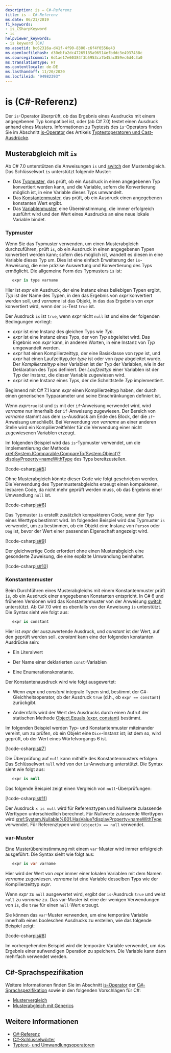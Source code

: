 ```yaml
---
description: is – C#-Referenz
title: is – C#-Referenz
ms.date: 06/21/2019
f1_keywords:
- is_CSharpKeyword
- is
helpviewer_keywords:
- is keyword [C#]
ms.assetid: bc62316a-d41f-4f90-8300-c6f4f0556e43
ms.openlocfilehash: d30ebfa2dc47265185a96514efbddc3e4937438c
ms.sourcegitcommit: 6d1ae17e60384f3b5953ca7b45ac859ec6d4c3a0
ms.translationtype: HT
ms.contentlocale: de-DE
ms.lasthandoff: 11/20/2020
ms.locfileid: "94982393"
---
```

# <a name="is-c-reference"></a>is (C#-Referenz)

Der `is`-Operator überprüft, ob das Ergebnis eines Ausdrucks mit einem angegebenen Typ kompatibel ist, oder (ab C# 7.0) testet einen Ausdruck anhand eines Musters. Informationen zu Typtests des `is`-Operators finden Sie im Abschnitt [is-Operator](../operators/type-testing-and-cast.md#is-operator) des Artikels [Typtestoperatoren und Cast-Ausdrücke](../operators/type-testing-and-cast.md).

## <a name="pattern-matching-with-is"></a>Musterabgleich mit `is`

Ab C# 7.0 unterstützen die Anweisungen `is` und [switch](switch.md) den Musterabgleich. Das Schlüsselwort `is` unterstützt folgende Muster:

- Das [Typmuster](#type-pattern), das prüft, ob ein Ausdruck in einen angegebenen Typ konvertiert werden kann, und die Variable, sofern die Konvertierung möglich ist, in eine Variable dieses Typs umwandelt.
- Das [Konstantenmuster](#constant-pattern), das prüft, ob ein Ausdruck einen angegebenen konstanten Wert ergibt.
- Das [Variablenmuster](#var-pattern), eine Übereinstimmung, die immer erfolgreich ausführt wird und den Wert eines Ausdrucks an eine neue lokale Variable bindet.

### <a name="type-pattern"></a>Typmuster

Wenn Sie das Typmuster verwenden, um einen Musterabgleich durchzuführen, prüft `is`, ob ein Ausdruck in einen angegebenen Typen konvertiert werden kann; sofern dies möglich ist, wandelt es diesen in eine Variable dieses Typ um. Dies ist eine einfach Erweiterung der `is`-Anweisung, die eine präzise Auswertung und Konvertierung des Typs ermöglicht. Die allgemeine Form des Typmusters `is` ist:

```csharp
   expr is type varname
```

Hier ist *expr* ein Ausdruck, der eine Instanz eines beliebigen Typen ergibt, *Typ* ist der Name des Typen, in den das Ergebnis von *expr* konvertiert werden soll, und *varname* ist das Objekt, in das das Ergebnis von *expr* konvertiert wird, wenn der `is`-Test `true` ist.

Der Ausdruck `is` ist `true`, wenn *expr* nicht `null` ist und eine der folgenden Bedingungen vorliegt:

- *expr* ist eine Instanz des gleichen Typs wie *Typ*.
- *expr* ist eine Instanz eines Typs, der von *Typ* abgeleitet wird. Das Ergebnis von *expr* kann, in anderen Worten, in eine Instanz von *Typ* umgewandelt werden.
- *expr* hat einen Kompilierzeittyp, der eine Basisklasse von *type* ist, und *expr* hat einen Laufzeittyp,der *type* ist oder von *type* abgeleitet wurde. Der *Kompilierzeittyp* einer Variablen ist der Typ der Variablen, wie in der Deklaration des Typs definiert. Der *Laufzeittyp* einer Variablen ist der Typ der Instanz, die dieser Variable zugewiesen wird.
- *expr* ist eine Instanz eines Typs, der die Schnittstelle *Typ* implementiert.

Beginnend mit C# 7.1 kann *expr* einen Kompilierzeittyp haben, der durch einen generischen Typparameter und seine Einschränkungen definiert ist.

Wenn *expr*`true` ist und `is` mit der `if`-Anweisung verwendet wird, wird *varname* nur innerhalb der `if`-Anweisung zugewiesen. Der Bereich von *varname* stammt aus dem `is`-Ausdruck am Ende des Block, der die `if`-Anweisung umschließt. Bei Verwendung von *varname* an einer anderen Stelle wird ein Kompilierzeitfehler für die Verwendung einer nicht zugewiesenen Variablen erzeugt.

Im folgenden Beispiel wird das `is`-Typmuster verwendet, um die Implementierung der Methode <xref:System.IComparable.CompareTo(System.Object)?displayProperty=nameWithType> des Typs bereitzustellen.

[!code-csharp[is#5](../../../../samples/snippets/csharp/language-reference/keywords/is/is-type-pattern5.cs#5)]

Ohne Musterabgleich könnte dieser Code wie folgt geschrieben werden. Die Verwendung des Typenmusterabgleichs erzeugt einen kompakteren, lesbaren Code, da nicht mehr geprüft werden muss, ob das Ergebnis einer Umwandlung `null` ist.  

[!code-csharp[is#6](../../../../samples/snippets/csharp/language-reference/keywords/is/is-type-pattern6.cs#6)]

Das Typmuster `is` erstellt zusätzlich kompakteren Code, wenn der Typ eines Werttyps bestimmt wird. Im folgenden Beispiel wird das Typmuster `is` verwendet, um zu bestimmen, ob ein Objekt eine Instanz von `Person` oder `Dog` ist, bevor der Wert einer passenden Eigenschaft angezeigt wird.

[!code-csharp[is#9](../../../../samples/snippets/csharp/language-reference/keywords/is/is-type-pattern9.cs#9)]

Der gleichwertige Code erfordert ohne einen Musterabgleich eine gesonderte Zuweisung, die eine explizite Umwandlung beinhaltet.

[!code-csharp[is#10](../../../../samples/snippets/csharp/language-reference/keywords/is/is-type-pattern10.cs#10)]

### <a name="constant-pattern"></a>Konstantenmuster

Beim Durchführen eines Musterabgleichs mit einem Konstantenmuster prüft `is`, ob ein Ausdruck einer angegebenen Konstanten entspricht. In C# 6 und früheren Versionen wird das Konstantenmuster von der Anweisung [switch](switch.md) unterstützt. Ab C# 7.0 wird es ebenfalls von der Anweisung `is` unterstützt. Die Syntax sieht wie folgt aus:

```csharp
   expr is constant
```

Hier ist *expr* der auszuwertende Ausdruck, und *constant* ist der Wert, auf den geprüft werden soll. *constant* kann eine der folgenden konstanten Ausdrücke sein:

- Ein Literalwert

- Der Name einer deklarierten `const`-Variablen

- Eine Enumerationskonstante.

Der Konstantenausdruck wird wie folgt ausgewertet:

- Wenn *expr* und *constant* integrale Typen sind, bestimmt der C#-Gleichheitsoperator, ob der Ausdruck `true` (d.h., ob `expr == constant`) zurückgibt.

- Andernfalls wird der Wert des Ausdrucks durch einen Aufruf der statischen Methode [Object.Equals (expr, constant)](xref:System.Object.Equals(System.Object,System.Object)) bestimmt.  

Im folgenden Beispiel werden Typ- und Konstantenmuster miteinander vereint, um zu prüfen, ob ein Objekt eine `Dice`-Instanz ist; ist dem so, wird geprüft, ob der Wert eines Würfelvorgangs 6 ist.

[!code-csharp[is#7](../../../../samples/snippets/csharp/language-reference/keywords/is/is-const-pattern7.cs#7)]

Die Überprüfung auf `null` kann mithilfe des Konstantenmusters erfolgen. Das Schlüsselwort `null` wird von der `is`-Anweisung unterstützt. Die Syntax sieht wie folgt aus:

```csharp
   expr is null
```

Das folgende Beispiel zeigt einen Vergleich von `null`-Überprüfungen:

[!code-csharp[is#11](../../../../samples/snippets/csharp/language-reference/keywords/is/is-const-pattern11.cs#11)]

Der Ausdruck `x is null` wird für Referenztypen und Nullwerte zulassende Werttypen unterschiedlich berechnet. Für Nullwerte zulassende Werttypen wird <xref:System.Nullable%601.HasValue?displayProperty=nameWithType> verwendet. Für Referenztypen wird `(object)x == null` verwendet.

### <a name="var-pattern"></a>var-Muster

Eine Musterübereinstimmung mit einem `var`-Muster wird immer erfolgreich ausgeführt. Die Syntax sieht wie folgt aus:

```csharp
   expr is var varname
```

Hier wird der Wert von *expr* immer einer lokalen Variablen mit dem Namen *varname* zugewiesen. *varname* ist eine Variable desselben Typs wie der Kompilierzeittyp *expr*.

Wenn *expr* zu `null` ausgewertet wird, ergibt der `is`-Ausdruck `true` und weist `null` zu *varname* zu. Das var-Muster ist eine der wenigen Verwendungen von `is`, die `true` für einen `null`-Wert erzeugt.

Sie können das `var`-Muster verwenden, um eine temporäre Variable innerhalb eines booleschen Ausdrucks zu erstellen, wie das folgende Beispiel zeigt:

[!code-csharp[is#8](../../../../samples/snippets/csharp/language-reference/keywords/is/is-var-pattern8.cs#8)]

Im vorhergehenden Beispiel wird die temporäre Variable verwendet, um das Ergebnis einer aufwendigen Operation zu speichern. Die Variable kann dann mehrfach verwendet werden.

## <a name="c-language-specification"></a>C#-Sprachspezifikation
  
Weitere Informationen finden Sie im Abschnitt [is-Operator](~/_csharplang/spec/expressions.md#the-is-operator) der [C#-Sprachspezifikation](~/_csharplang/spec/introduction.md) sowie in den folgenden Vorschlägen für C#:

- [Mustervergleich](~/_csharplang/proposals/csharp-7.0/pattern-matching.md)
- [Musterabgleich mit Generics](~/_csharplang/proposals/csharp-7.1/generics-pattern-match.md)
  
## <a name="see-also"></a>Weitere Informationen

- [C#-Referenz](../index.md)
- [C#-Schlüsselwörter](index.md)
- [Typtest- und Umwandlungsoperatoren](../operators/type-testing-and-cast.md)
